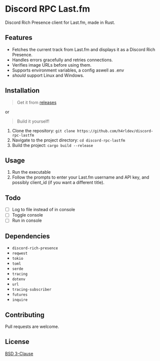 # Discord RPC Last.fm

Discord Rich Presence client for Last.fm, made in Rust.

## Features

- Fetches the current track from Last.fm and displays it as a Discord Rich Presence.
- Handles errors gracefully and retries connections.
- Verifies image URLs before using them.
- Supports environment variables, a config aswell as .env
- _should_ support Linux and Windows.

## Installation

> Get it from [releases](https://github.com/h4rldev/discord-rpc-lastfm/releases)

or

> Build it yourself!
1. Clone the repository: `git clone https://github.com/h4rldev/discord-rpc-lastfm`
2. Navigate to the project directory: `cd discord-rpc-lastfm`
3. Build the project: `cargo build --release`

## Usage

1. Run the executable
2. Follow the prompts to enter your Last.fm username and API key, and possibly client_id (if you want a different title).

## Todo

- [ ] Log to file instead of in console
- [ ] Toggle console
- [ ] Run in console

## Dependencies

- `discord-rich-presence`
- `reqwest`
- `tokio`
- `toml`
- `serde`
- `tracing`
- `dotenv`
- `url`
- `tracing-subscriber`
- `futures`
- `inquire`

## Contributing

Pull requests are welcome.

## License

[BSD 3-Clause](https://choosealicense.com/licenses/bsd-3-clause/)
